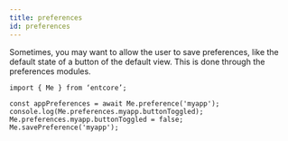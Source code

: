 ```yaml
---
title: preferences
id: preferences
---
```

Sometimes, you may want to allow the user to save preferences,
like the default state of a button of the default view.
This is done through the preferences modules.

    import { Me } from ‘entcore’;

    const appPreferences = await Me.preference('myapp');
    console.log(Me.preferences.myapp.buttonToggled);
    Me.preferences.myapp.buttonToggled = false;
    Me.savePreference('myapp');
